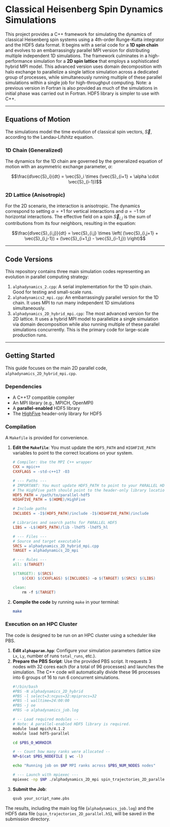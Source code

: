# Classical Heisenberg Spin Dynamics Simulations

This project provides a C++ framework for simulating the dynamics of classical Heisenberg spin systems using a 4th-order Runge-Kutta integrator and the HDF5 data format. It begins with a serial code for a **1D spin chain** and evolves to an embarrassingly parallel MPI version for distributing multiple independent 1D simulations. The framework culminates in a high-performance simulation for a **2D spin lattice** that employs a sophisticated hybrid MPI model. This advanced version uses domain decomposition with halo exchange to parallelize a single lattice simulation across a dedicated group of processes, while simultaneously running multiple of these parallel simulations within a single job for high-throughput computing. 
Note: a previous version in Fortran is also provided as much of the simulations in initial phase was carried out in Fortran. HDF5 library is simpler to use with C++.

---

## Equations of Motion

The simulations model the time evolution of classical spin vectors, $\vec{S}$, according to the Landau-Lifshitz equation.

### 1D Chain (Generalized)
The dynamics for the 1D chain are governed by the generalized equation of motion with an asymmetric exchange parameter, $\alpha$:

$$\frac{d\vec{S}_i}{dt} = \vec{S}_i \times (\vec{S}_{i+1} + \alpha \cdot \vec{S}_{i-1})$$

### 2D Lattice (Anisotropic)
For the 2D scenario, the interaction is anisotropic. The dynamics correspond to setting $\alpha = +1$ for vertical interactions and $\alpha = -1$ for horizontal interactions. The effective field on a spin $\vec{S}_{i,j}$ is the sum of contributions from its four neighbors, resulting in the equation:

$$\frac{d\vec{S}_{i,j}}{dt} = \vec{S}_{i,j} \times \left( (\vec{S}_{i,j+1} + \vec{S}_{i,j-1}) + (\vec{S}_{i+1,j} - \vec{S}_{i-1,j}) \right)$$

---

## Code Versions

This repository contains three main simulation codes representing an evolution in parallel computing strategy:

1.  `alphadynamics_2.cpp`: A serial implementation for the 1D spin chain. Good for testing and small-scale runs.
2.  `alphadynamics2_mpi.cpp`: An embarrassingly parallel version for the 1D chain. It uses MPI to run many independent 1D simulations simultaneously.
3.  `alphadynamics_2D_hybrid_mpi.cpp`: The most advanced version for the 2D lattice. It uses a hybrid MPI model to parallelize a single simulation via domain decomposition while also running multiple of these parallel simulations concurrently. This is the primary code for large-scale production runs.

---

## Getting Started

This guide focuses on the main 2D parallel code, `alphadynamics_2D_hybrid_mpi.cpp`.

### Dependencies
* A C++17 compatible compiler
* An MPI library (e.g., MPICH, OpenMPI)
* A **parallel-enabled** HDF5 library
* The [HighFive](https://github.com/BlueBrain/HighFive) header-only library for HDF5

### Compilation
A `Makefile` is provided for convenience.

1.  **Edit the `Makefile`**: You must update the `HDF5_PATH` and `HIGHFIVE_PATH` variables to point to the correct locations on your system.
    ```makefile
    # Compiler: Use the MPI C++ wrapper
    CXX = mpic++
    CXXFLAGS = -std-c++17 -O3

    # --- Paths ---
    # IMPORTANT: You must update HDF5_PATH to point to your PARALLEL HDF5 installation.
    # The HighFive path should point to the header-only library location.
    HDF5_PATH = /path/to/parallel-hdf5
    HIGHFIVE_PATH = $(HOME)/HighFive

    # Include paths
    INCLUDES = -I$(HDF5_PATH)/include -I$(HIGHFIVE_PATH)/include

    # Libraries and search paths for PARALLEL HDF5
    LIBS = -L$(HDF5_PATH)/lib -lhdf5 -lhdf5_hl

    # --- Files ---
    # Source and target executable
    SRCS = alphadynamics_2D_hybrid_mpi.cpp
    TARGET = alphadynamics_2D_mpi

    # --- Rules ---
    all: $(TARGET)

    $(TARGET): $(SRCS)
        $(CXX) $(CXXFLAGS) $(INCLUDES) -o $(TARGET) $(SRCS) $(LIBS)

    clean:
        rm -f $(TARGET)
    ```
2.  **Compile the code** by running `make` in your terminal:
    ```bash
    make
    ```

### Execution on an HPC Cluster
The code is designed to be run on an HPC cluster using a scheduler like PBS.

1.  **Edit `alphaparam.hpp`**: Configure your simulation parameters (lattice size `Lx`, `Ly`, number of runs `total_runs`, etc.).
2.  **Prepare the PBS Script**: Use the provided PBS script. It requests 3 nodes with 32 cores each (for a total of 96 processes) and launches the simulation. The C++ code will automatically divide these 96 processes into 6 groups of 16 to run 6 concurrent simulations.
    ```bash
    #!/bin/bash
    #PBS -N alphadynamics_2D_hybrid
    #PBS -l select=3:ncpus=32:mpiprocs=32
    #PBS -l walltime=24:00:00
    #PBS -j oe
    #PBS -o alphadynamics_job.log

    # -- Load required modules --
    # Note: A parallel-enabled HDF5 library is required.
    module load mpich/4.1.2
    module load hdf5-parallel

    cd $PBS_O_WORKDIR

    # -- Count how many ranks were allocated --
    NP=$(cat $PBS_NODEFILE | wc -l)

    echo "Running job on $NP MPI ranks across $PBS_NUM_NODES nodes"

    # --- Launch with mpiexec ---
    mpiexec -np $NP ./alphadynamics_2D_mpi spin_trajectories_2D_parallel.h5
    ```
3.  **Submit the Job**:
    ```bash
    qsub your_script_name.pbs
    ```
The results, including the main log file (`alphadynamics_job.log`) and the HDF5 data file (`spin_trajectories_2D_parallel.h5`), will be saved in the submission directory.